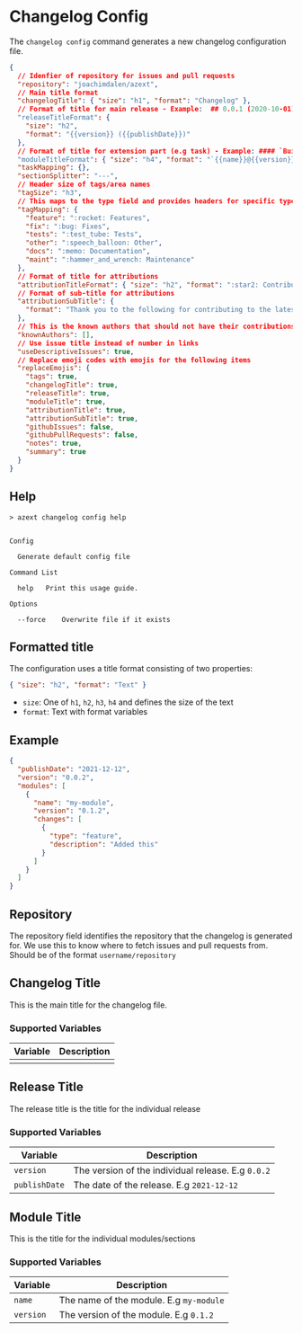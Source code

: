 # Changelog Config

The `changelog config` command generates a new changelog configuration file.

```json
{
  // Idenfier of repository for issues and pull requests
  "repository": "joachimdalen/azext",
  // Main title format
  "changelogTitle": { "size": "h1", "format": "Changelog" },
  // Format of title for main release - Example:  ## 0.0.1 (2020-10-01)
  "releaseTitleFormat": {
    "size": "h2",
    "format": "{{version}} ({{publishDate}})"
  },
  // Format of title for extension part (e.g task) - Example: #### `BuildTaskOne@2.1.45`
  "moduleTitleFormat": { "size": "h4", "format": "`{{name}}@{{version}}`" },
  "taskMapping": {},
  "sectionSplitter": "---",
  // Header size of tags/area names
  "tagSize": "h3",
  // This maps to the type field and provides headers for specific types
  "tagMapping": {
    "feature": ":rocket: Features",
    "fix": ":bug: Fixes",
    "tests": ":test_tube: Tests",
    "other": ":speech_balloon: Other",
    "docs": ":memo: Documentation",
    "maint": ":hammer_and_wrench: Maintenance"
  },
  // Format of title for attributions
  "attributionTitleFormat": { "size": "h2", "format": ":star2: Contributors" },
  // Format of sub-title for attributions
  "attributionSubTitle": {
    "format": "Thank you to the following for contributing to the latest release"
  },
  // This is the known authors that should not have their contributions listed in the changelog
  "knownAuthors": [],
  // Use issue title instead of number in links
  "useDescriptiveIssues": true,
  // Replace emoji codes with emojis for the following items
  "replaceEmojis": {
    "tags": true,
    "changelogTitle": true,
    "releaseTitle": true,
    "moduleTitle": true,
    "attributionTitle": true,
    "attributionSubTitle": true,
    "githubIssues": false,
    "githubPullRequests": false,
    "notes": true,
    "summary": true
  }
}
```

## Help

```text
> azext changelog config help
```

[//]: # "#help-definition[command=changelog,config,help]"

```text

Config

  Generate default config file

Command List

  help   Print this usage guide.

Options

  --force    Overwrite file if it exists

```

[//]: # "#help-definition[end]"

## Formatted title

The configuration uses a title format consisting of two properties:

```json
{ "size": "h2", "format": "Text" }
```

- `size`: One of `h1`, `h2`, `h3`, `h4` and defines the size of the text
- `format`: Text with format variables

## Example

```json
{
  "publishDate": "2021-12-12",
  "version": "0.0.2",
  "modules": [
    {
      "name": "my-module",
      "version": "0.1.2",
      "changes": [
        {
          "type": "feature",
          "description": "Added this"
        }
      ]
    }
  ]
}
```

## Repository

The repository field identifies the repository that the changelog is generated for. We use this to know where to fetch issues and pull requests from. Should be of the format `username/repository`

## Changelog Title

This is the main title for the changelog file.

### Supported Variables

| Variable | Description |
| -------- | ----------- |
|          |             |

## Release Title

The release title is the title for the individual release

### Supported Variables

| Variable      | Description                                        |
| ------------- | -------------------------------------------------- |
| `version`     | The version of the individual release. E.g `0.0.2` |
| `publishDate` | The date of the release. E.g `2021-12-12`          |

## Module Title

This is the title for the individual modules/sections

### Supported Variables

| Variable  | Description                             |
| --------- | --------------------------------------- |
| `name`    | The name of the module. E.g `my-module` |
| `version` | The version of the module. E.g `0.1.2`  |
